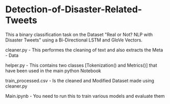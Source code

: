 # Detection-of-Disaster-Related-Tweets
This a binary classification task on the Dataset "Real or Not? NLP with Disaster Tweets" using a Bi-Directional LSTM and GloVe Vectors.


cleaner.py - This performes the cleaning of text and also extracts the Meta - Data

helper.py  - This contains two classes [Tokenization() and Metrics()] that have been used in the main python Notebook

train_processed.csv - Is the cleaned and Modified Dataset made using cleaner.py

Main.ipynb - You need to run this to train various models and evaluate them
